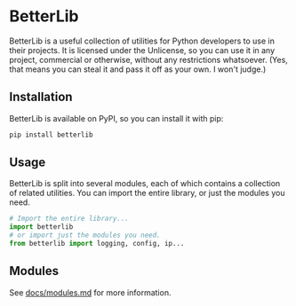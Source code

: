 # BetterLib

BetterLib is a useful collection of utilities for Python developers to use in their projects. It is licensed under the Unlicense, so you can use it in any project, commercial or otherwise, without any restrictions whatsoever. (Yes, that means you can steal it and pass it off as your own. I won't judge.)

## Installation

BetterLib is available on PyPI, so you can install it with pip:

```sh
pip install betterlib
```

## Usage

BetterLib is split into several modules, each of which contains a collection of related utilities. You can import the entire library, or just the modules you need.

```py
# Import the entire library...
import betterlib
# or import just the modules you need.
from betterlib import logging, config, ip...
```

## Modules

See [docs/modules.md](https://henrymartin5.github.io/betterlib/modules) for more information.
